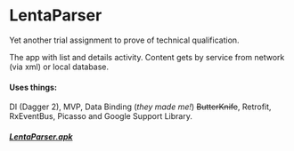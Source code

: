 # LentaParser

Yet another trial assignment to prove of technical qualification. 

The app with list and details activity.
Content gets by service from network (via xml) or local database.

#### Uses things:

DI (Dagger 2), MVP, Data Binding (_they made me!_) ~~ButterKnife~~, Retrofit, RxEventBus, Picasso and Google Support Library.

##### [LentaParser.apk]

[LentaParser.apk]: /LentaParser.apk
